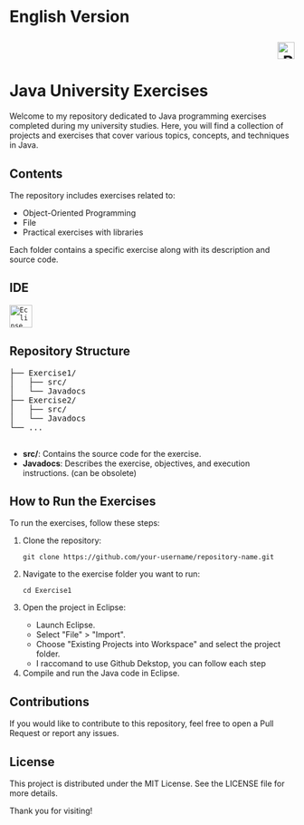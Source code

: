 <!DOCTYPE html>
<html lang="en" lang="it">
<head>
    <meta charset="UTF-8">
    <meta name="viewport" content="width=device-width, initial-scale=1.0"> 
</head>
<body>  
    <h1 id="englishVersion">English Version 
            <p align="right">
                <a href="./README_Italy.md">
                    <img src="https://external-content.duckduckgo.com/iu/?u=https%3A%2F%2Fwww.pikpng.com%2Fpngl%2Fm%2F62-627341_italian-flag-icon-png-flag-of-italy-circle.png&f=1&nofb=1&ipt=ad25eb8286d42fb20bbb70ee1355dd7f99d32b19acc932eb57d7d437ff3ddadb&ipo=images" alt="Bandiera Italiana" height="30" width="30" >
                </a>   
            </p> 
        </h1>
    <h1>Java University Exercises</h1>
    <p>Welcome to my repository dedicated to Java programming exercises completed during my university studies. Here, you will find a collection of projects and exercises that cover various topics, concepts, and techniques in Java.</p>
    <h2>Contents</h2>
    <p>The repository includes exercises related to:</p>
    <ul>
        <li>Object-Oriented Programming</li>
        <li>File</li>
        <li>Practical exercises with libraries</li>
    </ul>
    <p>Each folder contains a specific exercise along with its description and source code.<p>
    <h2>IDE</h2>
    <code><img alt="Eclipse" width="40px" src="https://cdn.freebiesupply.com/logos/large/2x/eclipse-11-logo-png-transparent.png"/></code>
    <h2>Repository Structure</h2>
    <pre>
├── Exercise1/
│   ├── src/
│   └── Javadocs
├── Exercise2/
│   ├── src/
│   └── Javadocs
└── ...
    </pre>
    <ul>
        <li><strong>src/</strong>: Contains the source code for the exercise.</li>
        <li><strong>Javadocs</strong>: Describes the exercise, objectives, and execution instructions.
        (can be obsolete)</li>
    </ul>
    <h2>How to Run the Exercises</h2>
    <p>To run the exercises, follow these steps:</p>
    <ol>
        <li>Clone the repository:</li>
        <pre><code>git clone https://github.com/your-username/repository-name.git</code></pre>
        <li>Navigate to the exercise folder you want to run:</li>
        <pre><code>cd Exercise1</code></pre>
        <li>Open the project in Eclipse:</li>
        <ul>
            <li>Launch Eclipse.</li>
            <li>Select "File" &gt; "Import".</li>
            <li>Choose "Existing Projects into Workspace" and select the project folder.</li>
          <li>I raccomand to use Github Dekstop, you can follow each step</li>
        </ul>
        <li>Compile and run the Java code in Eclipse.</li>
    </ol>
    <h2>Contributions</h2>
    <p>If you would like to contribute to this repository, feel free to open a Pull Request or report any issues.</p>
    <h2>License</h2>
    <p>This project is distributed under the MIT License. See the LICENSE file for more details.</p>
    <p>Thank you for visiting!</p>
   
</body>
</html>
